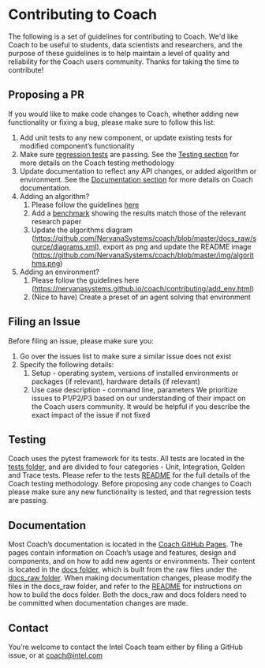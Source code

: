 # Contributing to Coach

The following is a set of guidelines for contributing to Coach.
We'd like Coach to be useful to students, data scientists and researchers, and the purpose of these guidelines is to help maintain a level of quality and reliability for the Coach users community. 
Thanks for taking the time to contribute!

## Proposing a PR
If you would like to make code changes to Coach, whether adding new functionality or fixing a bug, please make sure to follow this list:
1. Add unit tests to any new component, or update existing tests for modified component’s functionality
2. Make sure [regression tests](https://github.com/NervanaSystems/coach/tree/master/rl_coach/tests) are passing. See the [Testing section](#Testing) for more details on the Coach testing methodology 
3. Update documentation to reflect any API changes, or added algorithm or environment. See the [Documentation section](#Documentation) for more details on Coach documentation. 
4. Adding an algorithm? 
    1. Please follow the guidelines [here](https://nervanasystems.github.io/coach/contributing/add_agent.html)
    2. Add a [benchmark](https://github.com/NervanaSystems/coach/blob/master/benchmarks/README.md) showing the results match those of the relevant research paper
    3. Update the algorithms diagram (https://github.com/NervanaSystems/coach/blob/master/docs_raw/source/diagrams.xml), export as png and update the README image (https://github.com/NervanaSystems/coach/blob/master/img/algorithms.png) 
5. Adding an environment? 
    1. Please follow the guidelines here (https://nervanasystems.github.io/coach/contributing/add_env.html)
    2. (Nice to have) Create a preset of an agent solving that environment


## Filing an Issue
Before filing an issue, please make sure you:
1. Go over the issues list to make sure a similar issue does not exist
2. Specify the following details:
    1. Setup - operating system, versions of installed environments or packages (if relevant), hardware details (if relevant)
    2. Use case description - command line, parameters
We prioritize issues to P1/P2/P3 based on our understanding of their impact on the Coach users community. It would be helpful if you describe the exact impact of the issue if not fixed


## Testing
Coach uses the pytest framework for its tests. All tests are located in the [tests folder](https://github.com/NervanaSystems/coach/tree/master/rl_coach/tests), and are divided to four categories - Unit, Integration, Golden and Trace tests.
Please refer to the tests [README](https://github.com/NervanaSystems/coach/blob/master/rl_coach/tests/README.md) for the full details of the Coach testing methodology.
Before proposing any code changes to Coach please make sure any new functionality is tested, and that regression tests are passing.


## Documentation
Most Coach’s documentation is located in the [Coach GitHub Pages](https://nervanasystems.github.io/coach/). The pages contain information on Coach’s usage and features, design and components, and on how to add new agents or environments. 
Their content is located in the [docs folder](https://github.com/NervanaSystems/coach/tree/master/docs), which is built from the raw files under the [docs_raw folder](https://github.com/NervanaSystems/coach/tree/master/docs_raw). 
When making documentation changes, please modify the files in the docs_raw folder, and refer to the [README](https://github.com/NervanaSystems/coach/blob/master/docs_raw/README.md) for instructions on how to build the docs folder. 
Both the docs_raw and docs folders need to be committed when documentation changes are made.  


## Contact
You’re welcome to contact the Intel Coach team either by filing a GitHub issue, or at coach@intel.com
